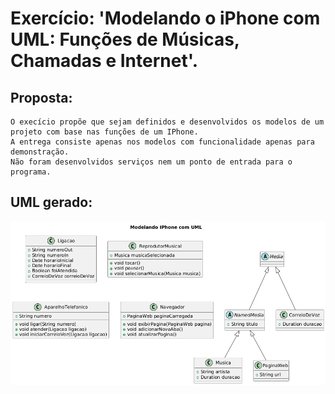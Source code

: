 # Exercício: 'Modelando o iPhone com UML: Funções de Músicas, Chamadas e Internet'.
## Proposta:
    O execício propõe que sejam definidos e desenvolvidos os modelos de um projeto com base nas funções de um IPhone.
    A entrega consiste apenas nos modelos com funcionalidade apenas para demonstração.
    Não foram desenvolvidos serviços nem um ponto de entrada para o programa.
## UML gerado:
![Imagem do diagrama UML gerado.](/modelagem.uml.png)